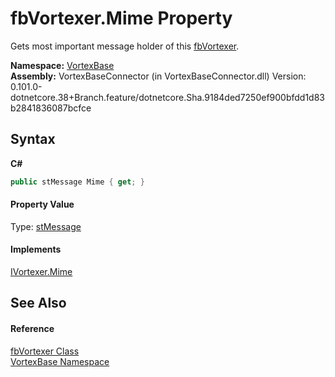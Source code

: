 # fbVortexer.Mime Property 
 

Gets most important message holder of this <a href="T_VortexBase_fbVortexer.md">fbVortexer</a>.

**Namespace:**&nbsp;<a href="N_VortexBase.md">VortexBase</a><br />**Assembly:**&nbsp;VortexBaseConnector (in VortexBaseConnector.dll) Version: 0.101.0-dotnetcore.38+Branch.feature/dotnetcore.Sha.9184ded7250ef900bfdd1d83b2841836087bcfce

## Syntax

**C#**<br />
``` C#
public stMessage Mime { get; }
```


#### Property Value
Type: <a href="T_VortexBase_stMessage.md">stMessage</a>

#### Implements
<a href="P_VortexBase_IVortexer_Mime.md">IVortexer.Mime</a><br />

## See Also


#### Reference
<a href="T_VortexBase_fbVortexer.md">fbVortexer Class</a><br /><a href="N_VortexBase.md">VortexBase Namespace</a><br />